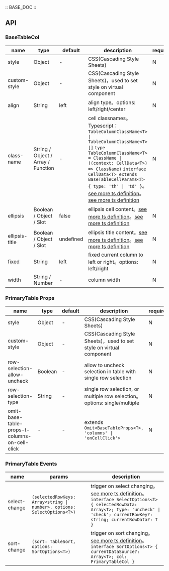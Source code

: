 :: BASE_DOC ::

## API
### BaseTableCol

name | type | default | description | required
-- | -- | -- | -- | --
style | Object | - | CSS(Cascading Style Sheets) | N
custom-style | Object | - | CSS(Cascading Style Sheets)，used to set style on virtual component | N
align | String | left | align type。options: left/right/center | N
class-name | String / Object / Array / Function | - | cell classnames。Typescript：`TableColumnClassName<T> \| TableColumnClassName<T>[]` `type TableColumnClassName<T> = ClassName \| ((context: CellData<T>) => ClassName)` `interface CellData<T> extends BaseTableCellParams<T> { type: 'th' \| 'td' }`。[see more ts definition](https://github.com/Tencent/tdesign-miniprogram/blob/develop/src/common/common.ts)。[see more ts definition](https://github.com/Tencent/tdesign-miniprogram/tree/develop/src/table/type.ts) | N
ellipsis | Boolean / Object / Slot | false | ellipsis cell content。[see more ts definition](https://github.com/Tencent/tdesign-miniprogram/blob/develop/src/common/common.ts)。[see more ts definition](https://github.com/Tencent/tdesign-miniprogram/tree/develop/src/table/type.ts) | N
ellipsis-title | Boolean / Object / Slot | undefined | ellipsis title content。[see more ts definition](https://github.com/Tencent/tdesign-miniprogram/blob/develop/src/common/common.ts)。[see more ts definition](https://github.com/Tencent/tdesign-miniprogram/tree/develop/src/table/type.ts) | N
fixed | String | left | fixed current column to left or right。options: left/right | N
width | String / Number | - | column width | N


### PrimaryTable Props

name | type | default | description | required
-- | -- | -- | -- | --
style | Object | - | CSS(Cascading Style Sheets) | N
custom-style | Object | - | CSS(Cascading Style Sheets)，used to set style on virtual component | N
row-selection-allow-uncheck | Boolean | - | allow to uncheck selection in table with single row selection | N
row-selection-type | String | - | single row selection, or multiple row selection。options: single/multiple | N
omit-base-table-props-t-columns-on-cell-click | \- | - | extends `Omit<BaseTableProps<T>, 'columns' \| 'onCellClick'>` | N

### PrimaryTable Events

name | params | description
-- | -- | --
select-change | `(selectedRowKeys: Array<string \| number>, options: SelectOptions<T>)` | trigger on select changing。[see more ts definition](https://github.com/Tencent/tdesign-miniprogram/tree/develop/src/table/type.ts)。<br/>`interface SelectOptions<T> { selectedRowData: Array<T>; type: 'uncheck' \| 'check'; currentRowKey?: string; currentRowData?: T }`<br/>
sort-change | `(sort: TableSort, options: SortOptions<T>)` | trigger on sort changing。[see more ts definition](https://github.com/Tencent/tdesign-miniprogram/tree/develop/src/table/type.ts)。<br/>`interface SortOptions<T> { currentDataSource?: Array<T>; col: PrimaryTableCol }`<br/>
